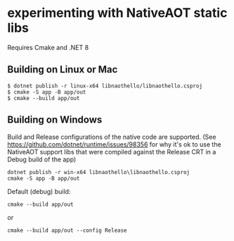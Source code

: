 # experimenting with NativeAOT static libs

Requires Cmake and .NET 8

## Building on Linux or Mac

``` console
$ dotnet publish -r linux-x64 libnaothello/libnaothello.csproj
$ cmake -S app -B app/out
$ cmake --build app/out
```

## Building on Windows

Build and Release configurations of the native code are supported.
(See <https://github.com/dotnet/runtime/issues/98356> for why it's ok to use the NativeAOT support libs that were compiled against the Release CRT in a Debug build of the app)

```console
dotnet publish -r win-x64 libnaothello\libnaothello.csproj
cmake -S app -B app/out
```

Default (debug) build:

```console
cmake --build app/out 
```

or

```console
cmake --build app/out --config Release
```
